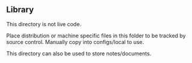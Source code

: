 ## Library

This directory is not live code.

Place distribution or machine specific files in this folder to be tracked by source control. Manually copy into configs/local to use.

This directory can also be used to store notes/documents.